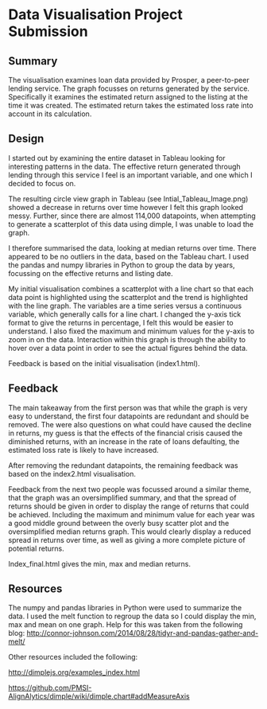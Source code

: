 # Data Visualisation Project Submission



## Summary
The visualisation examines loan data provided by Prosper, a peer-to-peer lending service. The graph focusses on returns generated by the service. Specifically it examines the estimated return assigned to the listing at the time it was created. The estimated return takes the estimated loss rate into account in its calculation.

## Design
I started out by examining the entire dataset in Tableau looking for interesting patterns in the data. The effective return generated through lending through this service I feel is an important variable, and one which I decided to focus on.

The resulting circle view graph in Tableau (see Intial_Tableau_Image.png) showed a decrease in returns over time however I felt this graph looked messy. Further, since there are almost 114,000 datapoints, when attempting to generate a scatterplot of this data using dimple, I was unable to load the graph.

I therefore summarised the data, looking at median returns over time. There appeared to be no outliers in the data, based on the Tableau chart. I used the pandas and numpy libraries in Python to group the data by years, focussing on the effective returns and listing date.

My initial visualisation combines a scatterplot with a line chart so that each data point is highlighted using the scatterplot and the trend is highlighted with the line graph. The variables are a time series versus a continuous variable, which generally calls for a line chart. I changed the y-axis tick format to give the returns in percentage, I felt this would be easier to understand. I also fixed the maximum and minimum values for the y-axis to zoom in on the data. Interaction within this graph is through the ability to hover over a data point in order to see the actual figures behind the data. 

Feedback is based on the initial visualisation (index1.html).

## Feedback

The main takeaway from the first person was that while the graph is very easy to understand, the first four datapoints are redundant and should be removed. The were also questions on what could have caused the decline in returns, my guess is that the effects of the financial crisis caused the diminished returns, with an increase in the rate of loans defaulting, the estimated loss rate is likely to have increased.

After removing the redundant datapoints, the remaining feedback was based on the index2.html visualisation.

Feedback from the next two people was focussed around a similar theme, that the graph was an oversimplified summary, and that the spread of returns should be given in order to display the range of returns that could be achieved. Including the maximum and minimum value for each year was a good middle ground between the overly busy scatter plot and the oversimplified median returns graph. This would clearly display a reduced spread in returns over time, as well as giving a more complete picture of potential returns. 

Index_final.html gives the min, max and median returns.

## Resources

The numpy and pandas libraries in Python were used to summarize the data.
I used the melt function to regroup the data so I could display the min, max and mean on one graph. Help for this was taken from the following blog:
http://connor-johnson.com/2014/08/28/tidyr-and-pandas-gather-and-melt/

Other resources included the following:

http://dimplejs.org/examples_index.html

https://github.com/PMSI-AlignAlytics/dimple/wiki/dimple.chart#addMeasureAxis


